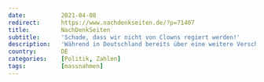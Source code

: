 ```yaml
---
date:          2021-04-08
redirect:      https://www.nachdenkseiten.de/?p=71407
title:         NachDenkSeiten
subtitle:      'Schade, dass wir nicht von Clowns regiert werden!'
description:   'Während in Deutschland bereits über eine weitere Verschärfung des Lockdowns debattiert wird, öffnen in Großbritannien nächste Woche landesweit wieder die Kneipen und Restaurants und für den Juni haben die Briten bereits das komplette Ende aller Corona-Maßnahmen angekündigt. 1:0 für das Land, das – will man unseren Leitartiklern Glauben schenken – von einem Clown regiert wird. Was waren unsere  ...'
country:       DE
categories:    [Politik, Zahlen]
tags:          [massnahmen]
---
```

